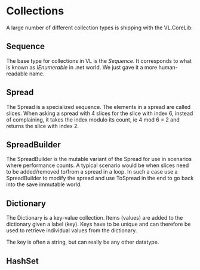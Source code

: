 # Collections

A large number of different collection types is shipping with the VL.CoreLib:

## Sequence
The base type for collections in VL is the _Sequence_. It corresponds to what is known as _IEnumerable_ in .net world. We just gave it a more human-readable name.

## Spread
The Spread is a specialized sequence. The elements in a spread are called slices. When asking a spread with 4 slices for the slice with index 6, instead of complaining, it takes the index modulo its count, ie 4 mod 6 = 2 and returns the slice with index 2.

## SpreadBuilder
The SpreadBuilder is the mutable variant of the Spread for use in scenarios where performance counts. A typical scenario would be when slices need to be added/removed to/from a spread in a loop. In such a case use a SpreadBuilder to modify the spread and use ToSpread in the end to go back into the save immutable world.

## Dictionary
The Dictionary is a key-value collection. Items (values) are added to the dictionary given a label (key). Keys have to be unique and can therefore be used to retrieve individual values from the dictionary.

The key is often a string, but can really be any other datatype.

## HashSet
